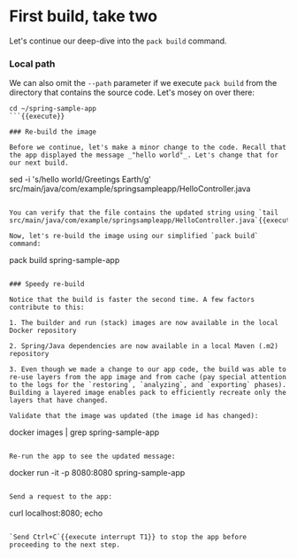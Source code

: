 # First build, take two

Let's continue our deep-dive into the `pack build` command.

### Local path

We can also omit the `--path` parameter if we execute `pack build` from the directory that contains the source code. Let's mosey on over there:
```
cd ~/spring-sample-app
```{{execute}}

### Re-build the image

Before we continue, let's make a minor change to the code. Recall that the app displayed the message _"hello world"_. Let's change that for our next build.
```
sed -i 's/hello world/Greetings Earth/g' src/main/java/com/example/springsampleapp/HelloController.java
```{{execute}}

You can verify that the file contains the updated string using `tail src/main/java/com/example/springsampleapp/HelloController.java`{{execute}}

Now, let's re-build the image using our simplified `pack build` command:
```
pack build spring-sample-app
```{{execute}}

### Speedy re-build

Notice that the build is faster the second time. A few factors contribute to this:

1. The builder and run (stack) images are now available in the local Docker repository

2. Spring/Java dependencies are now available in a local Maven (.m2) repository

3. Even though we made a change to our app code, the build was able to re-use layers from the app image and from cache (pay special attention to the logs for the `restoring`, `analyzing`, and `exporting` phases). Building a layered image enables pack to efficiently recreate only the layers that have changed.

Validate that the image was updated (the image id has changed):
```
docker images | grep spring-sample-app
```{{execute}}

Re-run the app to see the updated message:
```
docker run -it -p 8080:8080 spring-sample-app
```{{execute}}

Send a request to the app:
```
curl localhost:8080; echo
```{{execute T2}}

`Send Ctrl+C`{{execute interrupt T1}} to stop the app before proceeding to the next step.
